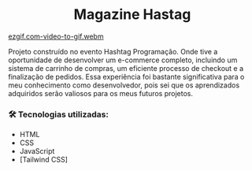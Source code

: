 <h1 align="center">Magazine Hastag</h1>

[ezgif.com-video-to-gif.webm](https://github.com/christiancordeiro/hashtag-e-commerce/assets/116993834/0228b1f8-ad04-4902-8e71-03c9456efbd2)


<div>
Projeto construído no evento Hashtag Programação. Onde tive a oportunidade de desenvolver um e-commerce completo, incluindo um sistema de carrinho de compras, um eficiente processo de checkout e a finalização de pedidos. Essa experiência foi bastante significativa para o meu conhecimento como desenvolvedor, pois sei que os aprendizados adquiridos serão valiosos para os meus futuros projetos.
</div>

### 🛠 Tecnologias utilizadas:

- HTML
- CSS
- JavaScript
- [Tailwind CSS]
